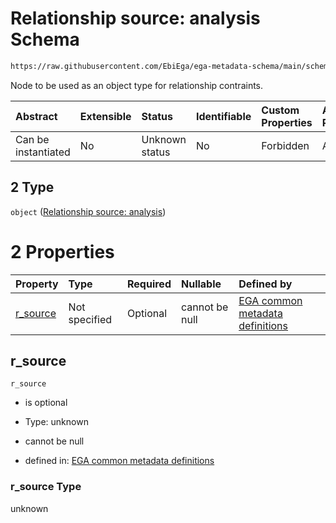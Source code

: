 # Relationship source: analysis Schema

```txt
https://raw.githubusercontent.com/EbiEga/ega-metadata-schema/main/schemas/EGA.dataset.json#/properties/dataset_relationships/items/allOf/1/anyOf/0/allOf/1/anyOf/2
```

Node to be used as an object type for relationship contraints.

| Abstract            | Extensible | Status         | Identifiable | Custom Properties | Additional Properties | Access Restrictions | Defined In                                                                     |
| :------------------ | :--------- | :------------- | :----------- | :---------------- | :-------------------- | :------------------ | :----------------------------------------------------------------------------- |
| Can be instantiated | No         | Unknown status | No           | Forbidden         | Allowed               | none                | [EGA.dataset.json\*](../../../schemas/EGA.dataset.json "open original schema") |

## 2 Type

`object` ([Relationship source: analysis](ega-12-definitions-relationship-source-analysis.md))

# 2 Properties

| Property               | Type          | Required | Nullable       | Defined by                                                                                                                                                                                                                                                           |
| :--------------------- | :------------ | :------- | :------------- | :------------------------------------------------------------------------------------------------------------------------------------------------------------------------------------------------------------------------------------------------------------------- |
| [r\_source](#r_source) | Not specified | Optional | cannot be null | [EGA common metadata definitions](ega-12-definitions-relationship-source-analysis-properties-r_source.md "https://raw.githubusercontent.com/EbiEga/ega-metadata-schema/main/schemas/EGA.common-definitions.json#/definitions/r-source-analysis/properties/r_source") |

## r\_source



`r_source`

*   is optional

*   Type: unknown

*   cannot be null

*   defined in: [EGA common metadata definitions](ega-12-definitions-relationship-source-analysis-properties-r_source.md "https://raw.githubusercontent.com/EbiEga/ega-metadata-schema/main/schemas/EGA.common-definitions.json#/definitions/r-source-analysis/properties/r_source")

### r\_source Type

unknown

